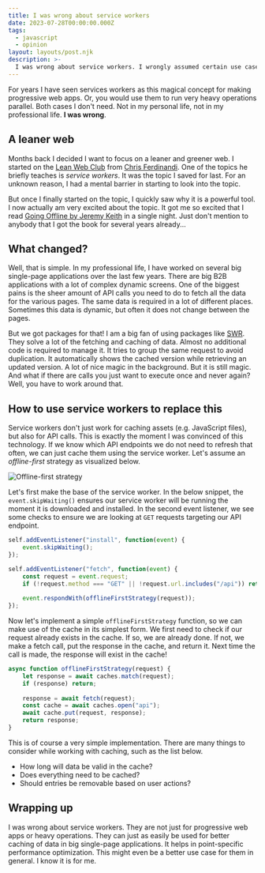 ```yaml
---
title: I was wrong about service workers
date: 2023-07-28T00:00:00.000Z
tags:
  - javascript
  - opinion
layout: layouts/post.njk
description: >-
  I was wrong about service workers. I wrongly assumed certain use cases for them. But I was missing out on them.
---
```


For years I have seen services workers as this magical concept for making progressive web apps. Or, you would use them to run very heavy operations parallel. Both cases I don't need. Not in my personal life, not in my professional life. **I was wrong**. 

## A leaner web
Months back I decided I want to focus on a leaner and greener web. I started on the [Lean Web Club](https://leanwebclub.com/) from [Chris Ferdinandi](https://gomakethings.com). One of the topics he briefly teaches is *service workers*. It was the topic I saved for last. For an unknown reason, I had a mental barrier in starting to look into the topic. 

But once I finally started on the topic, I quickly saw why it is a powerful tool. I now actually am very excited about the topic. It got me so excited that I read [Going Offline by Jeremy Keith](https://abookapart.com/products/going-offline) in a single night. Just don't mention to anybody that I got the book for several years already...

## What changed?
Well, that is simple. In my professional life, I have worked on several big single-page applications over the last few years. There are big B2B applications with a lot of complex dynamic screens. One of the biggest pains is the sheer amount of API calls you need to do to fetch all the data for the various pages. The same data is required in a lot of different places. Sometimes this data is dynamic, but often it does not change between the pages. 

But we got packages for that! I am a big fan of using packages like [SWR](https://swr.vercel.app). They solve a lot of the fetching and caching of data. Almost no additional code is required to manage it. It tries to group the same request to avoid duplication. It automatically shows the cached version while retrieving an updated version. A lot of nice magic in the background. But it is still magic. And what if there are calls you just want to execute once and never again? Well, you have to work around that. 

## How to use service workers to replace this
Service workers don't just work for caching assets (e.g. JavaScript files), but also for API calls. This is exactly the moment I was convinced of this technology. If we know which API endpoints we do not need to refresh that often, we can just cache them using the service worker. Let's assume an *offline-first* strategy as visualized below.

![Offline-first strategy](/img/sw-strategy.png)

Let's first make the base of the service worker. In the below snippet, the `event.skipWaiting()` ensures our service worker will be running the moment it is downloaded and installed. In the second event listener, we see some checks to ensure we are looking at `GET` requests targeting our API endpoint. 

```js
self.addEventListener("install", function(event) {
	event.skipWaiting();
});

self.addEventListener("fetch", function(event) {
	const request = event.request;
	if (!request.method === "GET" || !request.url.includes("/api")) return;
	
	event.respondWith(offlineFirstStrategy(request));
});
```

Now let's implement a simple `offlineFirstStrategy` function, so we can make use of the cache in its simplest form. We first need to check if our request already exists in the cache. If so, we are already done. If not, we make a fetch call, put the response in the cache, and return it. Next time the call is made, the response will exist in the cache!

```js
async function offlineFirstStrategy(request) {
	let response = await caches.match(request);
	if (response) return;
	
	response = await fetch(request);
	const cache = await caches.open("api");
	await cache.put(request, response);
	return response;
}
```

This is of course a very simple implementation. There are many things to consider while working with caching, such as the list below. 

- How long will data be valid in the cache?
- Does everything need to be cached?
- Should entries be removable based on user actions?

## Wrapping up
I was wrong about service workers. They are not just for progressive web apps or heavy operations. They can just as easily be used for better caching of data in big single-page applications. It helps in point-specific performance optimization. This might even be a better use case for them in general. I know it is for me. 